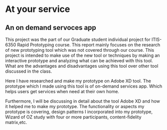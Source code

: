 # At your service
## An on demand servoces app

This project was the part of our Graduate student individual project for ITIS-6350 Rapid Prototyping course. This report mainly focuses on the research of new prototyping tool which was not covered through our course. This project is intended to make use of the new tool or techniques by making an interactive prototype and analyzing what can be achieved with this tool. What are the advantages and disadvantages using this tool over other tool discussed in the class.


Here I have researched and make my prototype on Adobe XD tool. The prototype which I made using this tool is of on-demand services app. Which helps users get services when need at their own home.


Furthermore, I will be discussing in detail about the tool Adobe XD and how it helped me to make my prototype. The functionality or aspects my prototype is covering, design patterns I incorporated into my prototype, Wizard of OZ study with four or more participants, content-fidelity matrix,etc.

